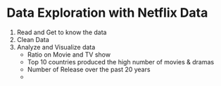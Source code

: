 # Data Exploration with Netflix Data

 1. Read and Get to know the data
 2. Clean Data
 3. Analyze and Visualize data
    - Ratio on Movie and TV show
    - Top 10 countries produced the high number of movies & dramas
    - Number of Release over the past 20 years
    - 
